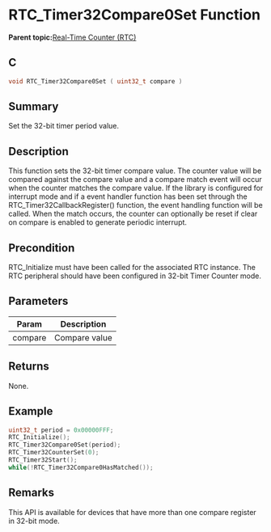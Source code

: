 # RTC\_Timer32Compare0Set Function

**Parent topic:**[Real-Time Counter \(RTC\)](GUID-3578D06D-FEC5-4769-ADC7-0D46730CD973.md)

## C

```c
void RTC_Timer32Compare0Set ( uint32_t compare )
```

## Summary

Set the 32-bit timer period value.

## Description

This function sets the 32-bit timer compare value. The counter value will be compared against the compare value and a compare match event will occur when the counter matches the compare value. If the library is configured for interrupt mode and if a event handler function has been set through the RTC\_Timer32CallbackRegister\(\) function, the event handling function will be called. When the match occurs, the counter can optionally be reset if clear on compare is enabled to generate periodic interrupt.

## Precondition

RTC\_Initialize must have been called for the associated RTC instance. The RTC peripheral should have been configured in 32-bit Timer Counter mode.

## Parameters

|Param|Description|
|-----|-----------|
|compare|Compare value|

## Returns

None.

## Example

```c
uint32_t period = 0x00000FFF;
RTC_Initialize();
RTC_Timer32Compare0Set(period);
RTC_Timer32CounterSet(0);
RTC_Timer32Start();
while(!RTC_Timer32Compare0HasMatched());
```

## Remarks

This API is available for devices that have more than one compare register in 32-bit mode.

